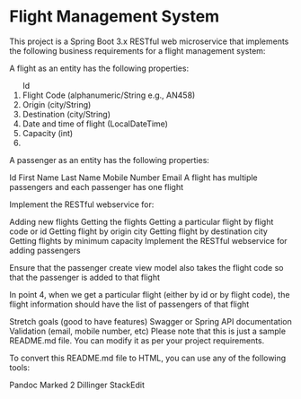 <h1>Flight Management System</h1>
This project is a Spring Boot 3.x RESTful web microservice that implements the following business requirements for a flight management system:

A flight as an entity has the following properties:

<ol>Id
<li>Flight Code (alphanumeric/String e.g., AN458)</li>
<li>Origin (city/String)</li>
<li>Destination (city/String)</li>
<li>Date and time of flight (LocalDateTime)</li>
<li>Capacity (int)<li></li>
</ol>
A passenger as an entity has the following properties:

Id
First Name
Last Name
Mobile Number
Email
A flight has multiple passengers and each passenger has one flight

Implement the RESTful webservice for:

Adding new flights
Getting the flights
Getting a particular flight by flight code or id
Getting flight by origin city
Getting flight by destination city
Getting flights by minimum capacity
Implement the RESTful webservice for adding passengers

Ensure that the passenger create view model also takes the flight code so that the passenger is added to that flight

In point 4, when we get a particular flight (either by id or by flight code), the flight information should have the list of passengers of that flight

Stretch goals (good to have features)
Swagger or Spring API documentation
Validation (email, mobile number, etc)
Please note that this is just a sample README.md file. You can modify it as per your project requirements.

To convert this README.md file to HTML, you can use any of the following tools:

Pandoc
Marked 2
Dillinger
StackEdit
